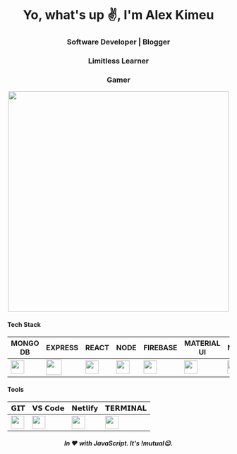 <p align="center">
  <i class="fas fa-html"></i>
</p>

<h1 align="center">Yo, what's up ✌️, I'm Alex Kimeu</h1>
<h3 align="center">Software Developer | Blogger</h3>
<h3 align="center">Limitless Learner</h3>
<h3 align="center">Gamer</h3>
<div align="center">
<img src="https://github-readme-stats.vercel.app/api/?username=alexkimeu0&count_private=true&show_icons=true&theme=cobalt" style="height: 500px;" />
</div>



<h4>Tech Stack</h4>
<table>
<thead>
<tr>
<th>MONGO DB</th>
<th>EXPRESS</th>
<th>REACT</th>
<th>NODE</th>
<th>FIREBASE</th>
<th>MATERIAL UI</th>  
<th>NPM</th>
<th>JAVASCRIPT</th>
<th>PYTHON</th>  
<th>LARAVEL</th>  
</tr>
</thead>
<tbody>
<tr>
  
<td><a target="_blank" rel="noopener noreferrer" href="https://media.glassdoor.com/sql/433703/mongodb-squarelogo-1564695792753.png"><img height="30px" src="https://media.glassdoor.com/sql/433703/mongodb-squarelogo-1564695792753.png" data-canonical-src="https://cdn.svgporn.com/logos/html-5.svg" style="max-width:100%;"></a></td>


<td><a target="_blank" rel="noopener noreferrer" href="https://i.morioh.com/8c8203b86e.png"><img height="35px" src="https://i.morioh.com/8c8203b86e.png" data-canonical-src="https://cdn.svgporn.com/logos/css-3.svg" style="max-width:100%;"></a></td>


<td><a target="_blank" rel="noopener noreferrer" href="https://miro.medium.com/max/700/1*YePVzjkjsadOqzQ03wl5kA.png"><img height="30px" src="https://miro.medium.com/max/700/1*YePVzjkjsadOqzQ03wl5kA.png" data-canonical-src="https://cdn.svgporn.com/logos/sass.svg" style="max-width:100%;"></a></td>


<td><a target="_blank" rel="noopener noreferrer" href="https://upload.wikimedia.org/wikipedia/commons/d/d9/Node.js_logo.svg"><img height="30px" src="https://upload.wikimedia.org/wikipedia/commons/d/d9/Node.js_logo.svg" data-canonical-src="https://cdn.svgporn.com/logos/bootstrap.svg" style="max-width:100%;"></a></td>


<td><a target="_blank" rel="noopener noreferrer" href="https://firebase.google.com/images/brand-guidelines/logo-logomark.png"><img height="30px" src="https://firebase.google.com/images/brand-guidelines/logo-logomark.png" data-canonical-src="https://cdn.svgporn.com/logos/bootstrap.svg" style="max-width:100%;"></a></td>


<td><a target="_blank" rel="noopener noreferrer" href="https://material-ui.com/static/logo_raw.svg"><img height="30px" src="https://material-ui.com/static/logo_raw.svg" data-canonical-src="https://cdn.svgporn.com/logos/tailwindcss-icon.svg" style="max-width:100%;"></a></td>

<td><a target="_blank" rel="noopener noreferrer" href="https://camo.githubusercontent.com/a2a5e429e6c4896eb02161f0c7162989f012ded4/68747470733a2f2f63646e2e737667706f726e2e636f6d2f6c6f676f732f6e706d2e737667"><img height="30px" src="https://camo.githubusercontent.com/a2a5e429e6c4896eb02161f0c7162989f012ded4/68747470733a2f2f63646e2e737667706f726e2e636f6d2f6c6f676f732f6e706d2e737667" data-canonical-src="https://cdn.svgporn.com/logos/tailwindcss-icon.svg" style="max-width:100%;"></a></td>

<td><a target="_blank" rel="noopener noreferrer" href="https://camo.githubusercontent.com/1beeb3d21bd0b20daeae02856eaf2b301846fb07/68747470733a2f2f63646e2e737667706f726e2e636f6d2f6c6f676f732f6a6176617363726970742e737667"><img height="30px" src="https://camo.githubusercontent.com/1beeb3d21bd0b20daeae02856eaf2b301846fb07/68747470733a2f2f63646e2e737667706f726e2e636f6d2f6c6f676f732f6a6176617363726970742e737667" data-canonical-src="https://cdn.svgporn.com/logos/tailwindcss-icon.svg" style="max-width:100%;"></a></td>

<td><a target="_blank" rel="noopener noreferrer" href="https://upload.wikimedia.org/wikipedia/commons/c/c3/Python-logo-notext.svg"><img height="30px" src="https://upload.wikimedia.org/wikipedia/commons/c/c3/Python-logo-notext.svg" data-canonical-src="https://cdn.svgporn.com/logos/npm.svg" style="max-width:100%;"></a></td>


<td><a target="_blank" rel="noopener noreferrer" href="https://upload.wikimedia.org/wikipedia/commons/thumb/9/9a/Laravel.svg/220px-Laravel.svg.png"><img height="30px" src="https://upload.wikimedia.org/wikipedia/commons/thumb/9/9a/Laravel.svg/220px-Laravel.svg.png" data-canonical-src="https://cdn.svgporn.com/logos/javascript.svg" style="max-width:100%;"></a></td>


</tr>
</tbody>
</table> 

<h4>Tools</h4>
<table>
<thead>
<tr>
<th>𝗚𝗜𝗧</th>
<th>𝗩𝗦 𝗖𝗼𝗱𝗲</th>
<th>𝗡𝗲𝘁𝗹𝗶𝗳𝘆</th>
<th>𝗧𝗘𝗥𝗠𝗜𝗡𝗔𝗟</th>
</tr>
</thead>
<tbody>
<tr>
<td><a target="_blank" rel="noopener noreferrer" href="https://camo.githubusercontent.com/16e0e29371391eee11534920fc26afe3b21ac795/68747470733a2f2f63646e2e737667706f726e2e636f6d2f6c6f676f732f6769742d69636f6e2e737667"><img height="30px" src="https://camo.githubusercontent.com/16e0e29371391eee11534920fc26afe3b21ac795/68747470733a2f2f63646e2e737667706f726e2e636f6d2f6c6f676f732f6769742d69636f6e2e737667" data-canonical-src="https://cdn.svgporn.com/logos/git-icon.svg" style="max-width:100%;"></a></td>
<td><a target="_blank" rel="noopener noreferrer" href="https://camo.githubusercontent.com/6bdf06db9f84d12599cdedc3007455513a1f03b4/68747470733a2f2f63646e2e737667706f726e2e636f6d2f6c6f676f732f76697375616c2d73747564696f2d636f64652e737667"><img height="30px" src="https://camo.githubusercontent.com/6bdf06db9f84d12599cdedc3007455513a1f03b4/68747470733a2f2f63646e2e737667706f726e2e636f6d2f6c6f676f732f76697375616c2d73747564696f2d636f64652e737667" data-canonical-src="https://cdn.svgporn.com/logos/visual-studio-code.svg" style="max-width:100%;"></a></td>
<td><a target="_blank" rel="noopener noreferrer" href="https://camo.githubusercontent.com/3596548ba6ba52d0a41e216323dd9d78412f9db9/68747470733a2f2f63646e2e737667706f726e2e636f6d2f6c6f676f732f6e65746c6966792e737667"><img height="30px" src="https://camo.githubusercontent.com/3596548ba6ba52d0a41e216323dd9d78412f9db9/68747470733a2f2f63646e2e737667706f726e2e636f6d2f6c6f676f732f6e65746c6966792e737667" data-canonical-src="https://cdn.svgporn.com/logos/netlify.svg" style="max-width:100%;"></a></td>
<td><a target="_blank" rel="noopener noreferrer" href="https://camo.githubusercontent.com/538f4241b5bed4cfa3f8a1fbc68a6b15fbda3f8c/68747470733a2f2f63646e2e737667706f726e2e636f6d2f6c6f676f732f7465726d696e616c2e737667"><img height="30px" src="https://camo.githubusercontent.com/538f4241b5bed4cfa3f8a1fbc68a6b15fbda3f8c/68747470733a2f2f63646e2e737667706f726e2e636f6d2f6c6f676f732f7465726d696e616c2e737667" data-canonical-src="https://cdn.svgporn.com/logos/terminal.svg" style="max-width:100%;"></a></td>
</tr>
</tbody>
</table>

</div>

***<h6 align="center">In ❤️ with JavaScript. It's !mutual😉.</h6>***
